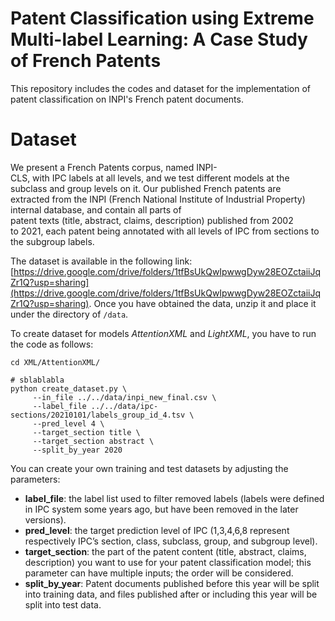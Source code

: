 # Patent Classification using Extreme Multi-label Learning: A Case Study of French Patents

This repository includes the codes and dataset for the implementation of patent classification on INPI's French patent documents.

# Dataset
We present a French Patents corpus, named  INPI-  
CLS, with IPC labels at all levels, and we test different models at the  
subclass and group levels on it. Our published French patents are  
extracted from the INPI (French National Institute of Industrial Property)  internal database, and contain all parts of  
patent texts (title, abstract, claims, description) published from 2002  
to 2021, each patent being annotated with all levels of IPC from sections to  
the subgroup labels.

The dataset is available in the following link: [https://drive.google.com/drive/folders/1tfBsUkQwIpwwgDyw28EOZctaiiJqZr1Q?usp=sharing](https://drive.google.com/drive/folders/1tfBsUkQwIpwwgDyw28EOZctaiiJqZr1Q?usp=sharing). Once you have obtained the data, unzip it and place it under the directory of `/data`.

To create dataset for models *AttentionXML* and *LightXML*, you have to run the code as follows:

```
cd XML/AttentionXML/
```
```
# sblablabla
python create_dataset.py \
	 --in_file ../../data/inpi_new_final.csv \
	 --label_file ../../data/ipc-sections/20210101/labels_group_id_4.tsv \
	 --pred_level 4 \
	 --target_section title \
	 --target_section abstract \
	 --split_by_year 2020
```
You can create your own training and test datasets by adjusting the parameters:

- **label_file**: the label list used to filter removed labels (labels were defined in IPC system some years ago, but have been removed in the later versions).
- **pred_level**: the target prediction level of IPC (1,3,4,6,8 represent respectively IPC’s section, class, subclass, group, and subgroup level).
- **target_section**: the part of the patent content (title, abstract, claims, description) you want to use for your patent classification model; this parameter can have multiple inputs; the order will be considered.
- **split_by_year**: Patent documents published before this year will be split into training data, and files published after or including this year will be split into test data.
